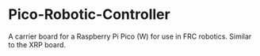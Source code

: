 # Pico-Robotic-Controller
A carrier board for a Raspberry Pi Pico (W) for use in FRC robotics. Similar to the XRP board.
